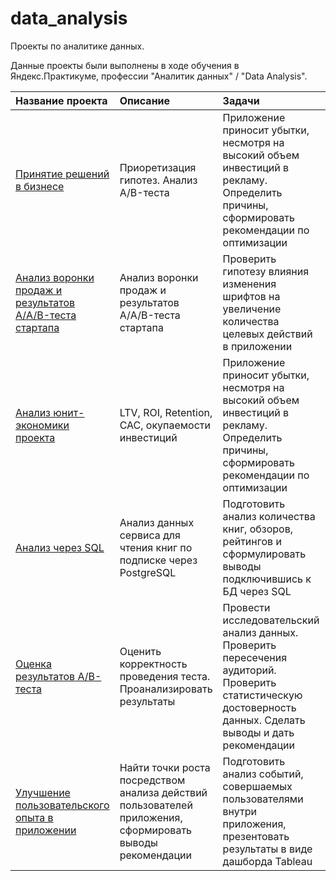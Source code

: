 # data_analysis
Проекты по аналитике данных. <br>

Данные проекты были выполнены в ходе обучения в Яндекс.Практикуме, профессии "Аналитик данных" / "Data Analysis".

| Название проекта | Описание | Задачи | Библиотеки | 
| :---------------------- | :---------------------- | :---------------------- | :---------------------- |
| [Принятие решений в бизнесе](https://github.com/vindsa/data_analysis/tree/main/ab_tests) | Приоретизация гипотез. Анализ A/B-теста | Приложение приносит убытки, несмотря на высокий объем инвестиций в рекламу. Определить причины, сформировать рекомендации по оптимизации | pandas, datetime, numpy, matplotlib, scipy
| [Анализ воронки продаж и результатов А/A/B-теста стартапа](https://github.com/vindsa/data_analysis/tree/main/funnel_aab_test) | Анализ воронки продаж и результатов А/A/B-теста стартапа | Проверить гипотезу влияния изменения шрифтов на увеличение количества целевых действий в приложении | pandas, datetime, numpy, matplotlib, seaborn
| [Анализ юнит-экономики проекта](https://github.com/vindsa/data_analysis/tree/main/unit_economics) |  LTV, ROI, Retention, CAC, окупаемости инвестиций | Приложение приносит убытки, несмотря на высокий объем инвестиций в рекламу. Определить причины, сформировать рекомендации по оптимизации | pandas, datetime, numpy, matplotlib, seaborn
| [Анализ через SQL](https://github.com/vindsa/data_analysis/tree/main/sql) |  Анализ данных сервиса для чтения книг по подписке через PostgreSQL | Подготовить анализ количества книг, обзоров, рейтингов и сформулировать выводы подключившись к БД через SQL | pandas, sqlalchemy, seaborn, matplotlib
| [Оценка результатов A/B-теста](https://github.com/vindsa/data_analysis/tree/main/ab_test_evaluation) |  Оценить корректность проведения теста. Проанализировать результаты | Провести исследовательский анализ данных. Проверить пересечения аудиторий. Проверить статистическую достоверность данных. Сделать выводы и дать рекомендации| pandas, datetime, numpy, matplotlib, scipy
| [Улучшение пользовательского опыта в приложении](https://github.com/vindsa/data_analysis/tree/main/analysis_ux) |  Найти точки роста посредством анализа действий пользователей приложения, сформировать выводы рекомендации | Подготовить анализ событий, совершаемых пользователями внутри приложения, презентовать результаты в виде дашборда Tableau | pandas, seaborn, plotly, numpy, matplotlib, scipy, tqdm

